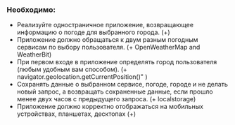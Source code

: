 ### Необходимо:

- Реализуйте одностраничное приложение, возвращающее информацию о погоде для выбранного города. (+)
- Приложение должно обращаться к двум разным погодным сервисам по выбору пользователя. (+ OpenWeatherMap and WeatherBit)
- При первом входе в приложение определять город пользователя (любым удобным вам способом). (+ navigator.geolocation.getCurrentPosition()" )
- Сохранять данные о выбранном сервисе, погоде, городе и не делать новый запрос, а возвращать сохраненные данные, если прошло менее двух часов с предыдущего запроса. (+ localstorage)
- Приложение должно корректно отображаться на мобильных устройствах, планшетах, десктопах (+)
